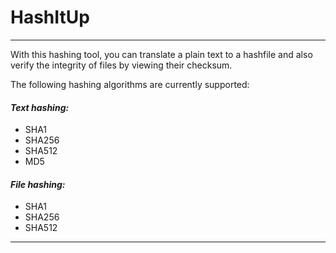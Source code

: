 # HashItUp

___
With this hashing tool, you can translate a plain text to a hashfile and also verify the integrity of files by viewing their checksum.

The following hashing algorithms are currently supported:

#### *Text hashing:*
- SHA1
- SHA256
- SHA512
- MD5

#### *File hashing:*
- SHA1
- SHA256
- SHA512

______

